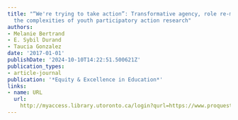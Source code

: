 ```yaml
---
title: "“We're trying to take action”: Transformative agency, role re-mediation, and
  the complexities of youth participatory action research"
authors:
- Melanie Bertrand
- E. Sybil Durand
- Taucia Gonzalez
date: '2017-01-01'
publishDate: '2024-10-10T14:22:51.500621Z'
publication_types:
- article-journal
publication: '*Equity & Excellence in Education*'
links:
- name: URL
  url: 
    http://myaccess.library.utoronto.ca/login?qurl=https://www.proquest.com/docview/1964617311?accountid=14771&bdid=38384&_bd=r0xyk%2Bzh9U52QDYfEFv4fi7%2BqIA%3D
---
```

